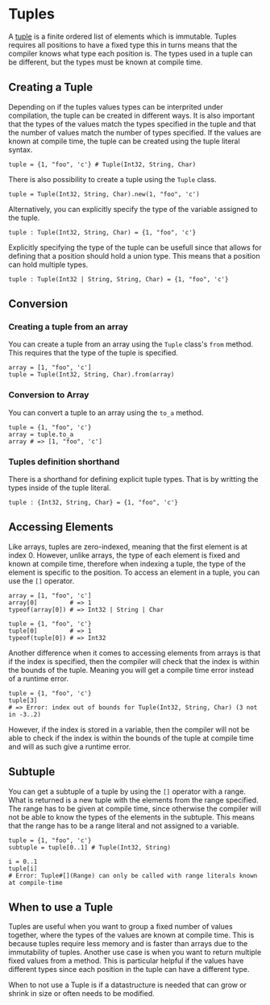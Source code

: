 # Tuples

A [tuple][tuple] is a finite ordered list of elements which is immutable.
Tuples requires all positions to have a fixed type this in turns means that the compiler knows what type each position is.
The types used in a tuple can be different, but the types must be known at compile time.

## Creating a Tuple

Depending on if the tuples values types can be interprited under compilation, the tuple can be created in different ways.
It is also important that the types of the values match the types specified in the tuple and that the number of values match the number of types specified.
If the values are known at compile time, the tuple can be created using the tuple literal syntax.

```crystal
tuple = {1, "foo", 'c'} # Tuple(Int32, String, Char)
```

There is also possibility to create a tuple using the `Tuple` class.

```crystal
tuple = Tuple(Int32, String, Char).new(1, "foo", 'c')
```

Alternatively, you can explicitly specify the type of the variable assigned to the tuple.

```crystal
tuple : Tuple(Int32, String, Char) = {1, "foo", 'c'}
```

Explicitly specifying the type of the tuple can be usefull since that allows for defining that a position should hold a union type.
This means that a position can hold multiple types.

```crystal
tuple : Tuple(Int32 | String, String, Char) = {1, "foo", 'c'}
```

## Conversion

### Creating a tuple from an array

You can create a tuple from an array using the `Tuple` class's `from` method.
This requires that the type of the tuple is specified.

```crystal
array = [1, "foo", 'c']
tuple = Tuple(Int32, String, Char).from(array)
```

### Conversion to Array

You can convert a tuple to an array using the `to_a` method.

```crystal
tuple = {1, "foo", 'c'}
array = tuple.to_a
array # => [1, "foo", 'c']
```

### Tuples definition shorthand

There is a shorthand for defining explicit tuple types.
That is by writting the types inside of the tuple literal.

```crystal
tuple : {Int32, String, Char} = {1, "foo", 'c'}
```

## Accessing Elements

Like arrays, tuples are zero-indexed, meaning that the first element is at index 0.
However, unlike arrays, the type of each element is fixed and known at compile time, therefore when indexing a tuple, the type of the element is specific to the position.
To access an element in a tuple, you can use the `[]` operator.

```crystal
array = [1, "foo", 'c']
array[0]         # => 1
typeof(array[0]) # => Int32 | String | Char

tuple = {1, "foo", 'c'}
tuple[0]         # => 1
typeof(tuple[0]) # => Int32
```

Another difference when it comes to accessing elements from arrays is that if the index is specified, then the compiler will check that the index is within the bounds of the tuple.
Meaning you will get a compile time error instead of a runtime error.

```crystal
tuple = {1, "foo", 'c'}
tuple[3]
# => Error: index out of bounds for Tuple(Int32, String, Char) (3 not in -3..2)
```

However, if the index is stored in a variable, then the compiler will not be able to check if the index is within the bounds of the tuple at compile time and will as such give a runtime error.

## Subtuple

You can get a subtuple of a tuple by using the `[]` operator with a range.
What is returned is a new tuple with the elements from the range specified.
The range has to be given at compile time, since otherwise the compiler will not be able to know the types of the elements in the subtuple.
This means that the range has to be a range literal and not assigned to a variable.

```crystal
tuple = {1, "foo", 'c'}
subtuple = tuple[0..1] # Tuple(Int32, String)

i = 0..1
tuple[i]
# Error: Tuple#[](Range) can only be called with range literals known at compile-time
```

## When to use a Tuple

Tuples are useful when you want to group a fixed number of values together, where the types of the values are known at compile time.
This is because tuples require less memory and is faster than arrays due to the immutability of tuples.
Another use case is when you want to return multiple fixed values from a method.
This is particular helpful if the values have different types since each position in the tuple can have a different type.

When to not use a Tuple is if a datastructure is needed that can grow or shrink in size or often needs to be modified.

[tuple]: https://crystal-lang.org/reference/syntax_and_semantics/literals/tuple.html

